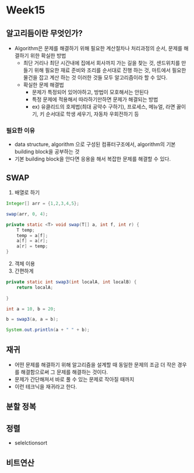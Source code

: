 # Week15

## 알고리듬이란 무엇인가?

- Algorithm은 문제를 해결하기 위해 필요한 계산절차나 처리과정의 순서, 문제를 해결하기 위한 확실한 방법
    - 최단 거리나 최단 시간내에 집에서 회사까지 가는 길을 찾는 것, 샌드위치를 만들기 위해 필요한 재료 준비와 조리를 순서대로 진행 하는 것, 마트에서 필요한 물건을 잡고 계산 하는 것 이러한 것들 모두 알고리즘이라 할 수 있다.
    - 확실한 문제 해결법
      - 문제가 특정되어 있어야하고, 방법이 모호해서는 안된다
      - 특정 문제에 적용해서 따라하기만하면 문제가 해결되는 방법
      - ex) 유클리드의 호제법(최대 공약수 구하기), 프로세스, 메뉴얼, 라면 끓이기, 키 순서대로 학생 세우기, 자동차 우회전하기 등

### 필요한 이유
- data structure, algorithm 으로 구성된 컴퓨터구조에서, algorithm의 기본 building block을 공부하는 것
- 기본 building block을 안다면 응용을 해서 복잡한 문제를 해결할 수 있다.

## SWAP
1. 배열로 하기
```java
Integer[] arr = {1,2,3,4,5};

swap(arr, 0, 4);

private static <T> void swap(T[] a, int f, int r) {
	T temp;
    temp = a[f];
    a[f] = a[r];
    a[r] = temp;
}
```
2. 객체 이용
3. 간편하게
```java
private static int swap3(int localA, int localB) {
	return localA;
		
}

int a = 10, b = 20;

b = swap3(a, a = b);

System.out.println(a + " " + b);
```


## 재귀

- 어떤 문제를 해결하기 위해 알고리즘을 설계할 때 동일한 문제의 조금 더 작은 경우를 해결함으로써 그 문제를 해결하는 것이다. 
- 문제가 간단해져서 바로 풀 수 있는 문제로 작아질 때까지
- 이런 테크닉을 재귀라고 한다.

## 분할 정복

## 정렬
- selelctionsort

## 비트연산